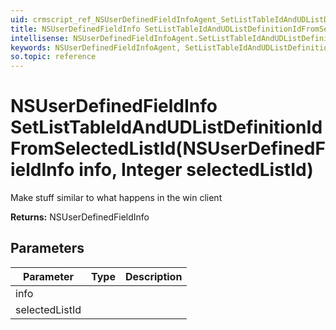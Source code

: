 ```yaml
---
uid: crmscript_ref_NSUserDefinedFieldInfoAgent_SetListTableIdAndUDListDefinitionIdFromSelectedListId
title: NSUserDefinedFieldInfo SetListTableIdAndUDListDefinitionIdFromSelectedListId(NSUserDefinedFieldInfo info, Integer selectedListId)
intellisense: NSUserDefinedFieldInfoAgent.SetListTableIdAndUDListDefinitionIdFromSelectedListId
keywords: NSUserDefinedFieldInfoAgent, SetListTableIdAndUDListDefinitionIdFromSelectedListId
so.topic: reference
---
```


# NSUserDefinedFieldInfo SetListTableIdAndUDListDefinitionIdFromSelectedListId(NSUserDefinedFieldInfo info, Integer selectedListId)

Make stuff similar to what happens in the win client

**Returns:** NSUserDefinedFieldInfo

## Parameters

| Parameter | Type | Description |
|---|---|---|
| info | | |
| selectedListId | | |
